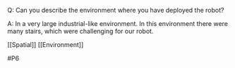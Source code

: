 Q: Can you describe the environment where you have deployed the robot?

A: In a very large industrial-like environment. In this environment there were many stairs, which were challenging for our robot.

[[Spatial]]
[[Environment]]

#P6 


